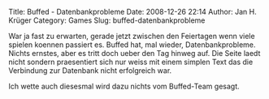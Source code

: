 Title: Buffed - Datenbankprobleme
Date: 2008-12-26 22:14
Author: Jan H. Krüger
Category: Games
Slug: buffed-datenbankprobleme

War ja fast zu erwarten, gerade jetzt zwischen den Feiertagen wenn viele
spielen koennen passiert es. Buffed hat, mal wieder, Datenbankprobleme.
Nichts ernstes, aber es tritt doch ueber den Tag hinweg auf. Die Seite
laedt nicht sondern praesentiert sich nur weiss mit einem simplen Text
das die Verbindung zur Datenbank nicht erfolgreich war.  
  
Ich wette auch diesesmal wird dazu nichts vom Buffed-Team gesagt.
